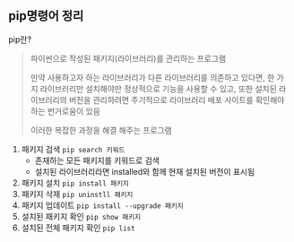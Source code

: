 ## pip명령어 정리

pip란?

> 파이썬으로 작성된 패키지(라이브러리)를 관리하는 프로그램
>
> 만약 사용하고자 하는 라이브러리가 다른 라이브러리를 의존하고 있다면, 한 가지 라이브러리만 설치해야만 정상적으로 기능을 사용할 수 있고, 또한 설치된 라이브러리의 버전을 관리하려면 주기적으로 라이브러리 배포 사이트를 확인해야하는 번거로움이 있음
>
> 이러한 복잡한 과정을 해결 해주는 프로그램



1. 패키지 검색 `pip search 키워드`
   - 존재하는 모든 패키지를 키워드로 검색
   - 설치된 라이브러리라면 installed와 함께 현재 설치된 버전이 표시됨
2. 패키지 설치 `pip install 패키지`
3. 패키지 삭제 `pip uninstll 패키지`
4. 패키지 업데이트 `pip install --upgrade 패키지`
5. 설치된 패키지 확인 `pip show 패키지`
6. 설치된 전체 패키지 확인 `pip list`